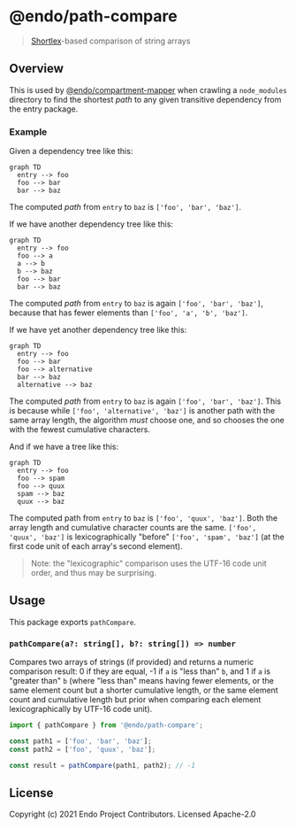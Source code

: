 # @endo/path-compare

> [Shortlex](https://en.wikipedia.org/wiki/Shortlex_order)-based comparison of string arrays

## Overview

This is used by [@endo/compartment-mapper][] when crawling a `node_modules` directory to find the shortest _path_ to any given transitive dependency from the entry package.

### Example

Given a dependency tree like this:

```mermaid
graph TD
  entry --> foo
  foo --> bar
  bar --> baz
```

The computed _path_ from `entry` to `baz` is `['foo', 'bar', 'baz']`.

If we have another dependency tree like this:

```mermaid
graph TD
  entry --> foo
  foo --> a
  a --> b
  b --> baz
  foo --> bar
  bar --> baz
```

The computed _path_ from `entry` to `baz` is again `['foo', 'bar', 'baz']`, because that has fewer elements than `['foo', 'a', 'b', 'baz']`.

If we have yet another dependency tree like this:

```mermaid
graph TD
  entry --> foo
  foo --> bar
  foo --> alternative
  bar --> baz
  alternative --> baz
```

The computed _path_ from `entry` to `baz` is again `['foo', 'bar', 'baz']`. This is because while `['foo', 'alternative', 'baz']` is another path with the same array length, the algorithm _must_ choose one, and so chooses the one with the fewest cumulative characters.

And if we have a tree like this:

```mermaid
graph TD
  entry --> foo
  foo --> spam
  foo --> quux
  spam --> baz
  quux --> baz
```

The computed path from `entry` to `baz` is `['foo', 'quux', 'baz']`. Both the array length and cumulative character counts are the same. `['foo', 'quux', 'baz']` is lexicographically "before" `['foo', 'spam', 'baz']` (at the first code unit of each array's second element).

> Note: the "lexicographic" comparison uses the UTF-16 code unit order, and thus may be surprising.

## Usage

This package exports `pathCompare`.

### `pathCompare(a?: string[], b?: string[]) => number`

Compares two arrays of strings (if provided) and returns a numeric comparison result: 0 if they are equal, -1 if `a` is "less than" `b`, and 1 if `a` is "greater than" `b` (where "less than" means having fewer elements, or the same element count but a shorter cumulative length, or the same element count and cumulative length but prior when comparing each element lexicographically by UTF-16 code unit).  

```js
import { pathCompare } from '@endo/path-compare';

const path1 = ['foo', 'bar', 'baz'];
const path2 = ['foo', 'quux', 'baz'];

const result = pathCompare(path1, path2); // -1
```

## License

Copyright (c) 2021 Endo Project Contributors. Licensed Apache-2.0

[@endo/compartment-mapper]: https://github.com/endojs/endo/tree/main/packages/compartment-mapper
